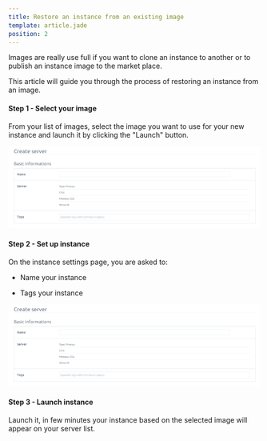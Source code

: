 ```yaml
---
title: Restore an instance from an existing image
template: article.jade
position: 2
---
```


Images are really use full if you want to clone an instance to another or to publish an instance image to the market place.

This article will guide you through the process of restoring an instance from an image.

#### Step 1 - Select your image

From your list of images, select the image you want to use for your new instance and launch it by clicking the "Launch" button.

![Create server basic information](../../imgs/img_tmp_srv_basic_informations.png "Temporaire")

#### Step 2 - Set up instance

On the instance settings page, you are asked to:

- Name your instance

- Tags your instance

![Create server basic information](../../imgs/img_tmp_srv_basic_informations.png "Temporaire")

#### Step 3 - Launch instance

Launch it, in few minutes your instance based on the selected image will appear on your server list.
